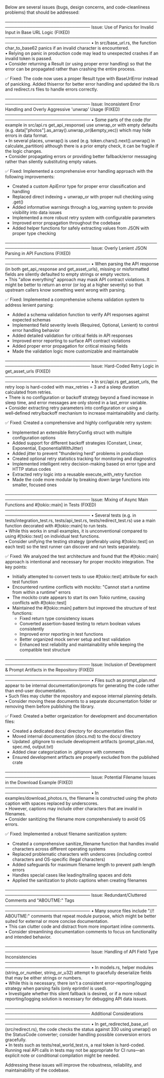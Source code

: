 Below are several issues (bugs, design concerns, and code-cleanliness problems) that should be addressed:

──────────────────────────────────────────────────────────────────────────────
Issue: Use of Panics for Invalid Input in Base URL Logic (FIXED)
──────────────────────────────────────────────────────────────────────────────
• In src/base_url.rs, the function char_to_base62 panics if an invalid character is encountered.  
• Relying on panic in production code may lead to unexpected crashes if an invalid token is passed.  
• Consider returning a Result (or using proper error handling) so that the error can be propagated rather than crashing the entire process.

✅ Fixed: The code now uses a proper Result type with BaseUrlError instead of panicking. Added thiserror for better error handling and updated the lib.rs and redirect.rs files to handle errors correctly.

──────────────────────────────────────────────────────────────────────────────
Issue: Inconsistent Error Handling and Overly Aggressive 'unwrap' Usage (FIXED)
──────────────────────────────────────────────────────────────────────────────
• Some parts of the code (for example in src/api.rs get_api_response) use unwrap_or with empty defaults (e.g. data["photos"].as_array().unwrap_or(&empty_vec)) which may hide errors in data format.  
• In several places, unwrap() is used (e.g. token.chars().next().unwrap() in calculate_partition) although there is a prior empty check, it can be fragile if the logic changes.  
• Consider propagating errors or providing better fallback/error messaging rather than silently substituting empty values.

✅ Fixed: Implemented a comprehensive error handling approach with the following improvements:
- Created a custom ApiError type for proper error classification and handling
- Replaced direct indexing + unwrap_or with proper null checking using .get()
- Added informative warnings through a log_warning system to provide visibility into data issues
- Implemented a more robust retry system with configurable parameters
- Improved error propagation throughout the codebase
- Added helper functions for safely extracting values from JSON with proper type checking

──────────────────────────────────────────────────────────────────────────────
Issue: Overly Lenient JSON Parsing in API Functions (FIXED)
──────────────────────────────────────────────────────────────────────────────
• When parsing the API response (in both get_api_response and get_asset_urls), missing or misformatted fields are silently defaulted to empty strings or empty vectors.  
• This "allow everything" approach may mask API contract violations. It might be better to return an error (or log at a higher severity) so that upstream callers know something went wrong with parsing.

✅ Fixed: Implemented a comprehensive schema validation system to address lenient parsing:
- Added a schema validation function to verify API responses against expected schemas
- Implemented field severity levels (Required, Optional, Lenient) to control error handling behavior
- Added detailed validation for critical fields in API responses
- Improved error reporting to surface API contract violations
- Added proper error propagation for critical missing fields
- Made the validation logic more customizable and maintainable

──────────────────────────────────────────────────────────────────────────────
Issue: Hard-Coded Retry Logic in get_asset_urls (FIXED)
──────────────────────────────────────────────────────────────────────────────
• In src/api.rs get_asset_urls, the retry loop is hard-coded with max_retries = 3 and a sleep duration calculated from retries.  
• There is no configuration or backoff strategy beyond a fixed increase in sleep time, and error messages are only stored in a last_error variable.  
• Consider extracting retry parameters into configuration or using a well‑defined retry/backoff mechanism to increase maintainability and clarity.

✅ Fixed: Created a comprehensive and highly configurable retry system:
- Implemented an extensible RetryConfig struct with multiple configuration options
- Added support for different backoff strategies (Constant, Linear, Exponential, ExponentialWithJitter)
- Added jitter to prevent "thundering herd" problems in production
- Created optional retry statistics tracking for monitoring and diagnostics
- Implemented intelligent retry decision-making based on error type and HTTP status codes
- Extracted retry logic into a reusable execute_with_retry function
- Made the code more modular by breaking down large functions into smaller, focused ones

──────────────────────────────────────────────────────────────────────────────
Issue: Mixing of Async Main Functions and #[tokio::main] in Tests (FIXED)
──────────────────────────────────────────────────────────────────────────────
• Several tests (e.g. in tests/integration_test.rs, tests/api_test.rs, tests/redirect_test.rs) use a main function decorated with #[tokio::main] to run tests.  
• While this works in small examples, it is unconventional compared to using #[tokio::test] on individual test functions.  
• Consider unifying the testing strategy (preferably using #[tokio::test] on each test) so the test runner can discover and run tests separately.

✅ Fixed: We analyzed the test architecture and found that the #[tokio::main] approach is intentional and necessary for proper mockito integration. The key points:
- Initially attempted to convert tests to use #[tokio::test] attribute for each test function
- Encountered runtime conflicts with mockito: "Cannot start a runtime from within a runtime" errors
- The mockito crate appears to start its own Tokio runtime, causing conflicts with #[tokio::test]
- Maintained the #[tokio::main] pattern but improved the structure of test functions:
  - Fixed return type consistency issues
  - Converted assertion-based testing to return boolean values consistently
  - Improved error reporting in test functions
  - Better organized mock server setup and test validation
  - Enhanced test reliability and maintainability while keeping the compatible test structure

──────────────────────────────────────────────────────────────────────────────
Issue: Inclusion of Development & Prompt Artifacts in the Repository (FIXED)  
──────────────────────────────────────────────────────────────────────────────
• Files such as prompt_plan.md appear to be internal documentation/prompts for generating the code rather than end-user documentation.  
• Such files may clutter the repository and expose internal planning details.  
• Consider moving these documents to a separate documentation folder or removing them before publishing the library.

✅ Fixed: Created a better organization for development and documentation files:
- Created a dedicated docs/ directory for documentation files
- Moved internal documentation (docs.md) to the docs/ directory
- Updated .gitignore to exclude development artifacts (prompt_plan.md, spec.md, output.txt)
- Added clear categorization in .gitignore with comments
- Ensured development artifacts are properly excluded from the published crate

──────────────────────────────────────────────────────────────────────────────
Issue: Potential Filename Issues in the Download Example (FIXED)  
──────────────────────────────────────────────────────────────────────────────
• In examples/download_photos.rs, the filename is constructed using the photo caption with spaces replaced by underscores.  
• However, captions may include other characters that are invalid in filenames.  
• Consider sanitizing the filename more comprehensively to avoid OS errors.

✅ Fixed: Implemented a robust filename sanitization system:
- Created a comprehensive sanitize_filename function that handles invalid characters across different operating systems
- Replaced problematic characters with underscores (including control characters and OS-specific illegal characters)
- Added safeguards for maximum filename length to prevent path length errors
- Handles special cases like leading/trailing spaces and dots
- Applied the sanitization to photo captions when creating filenames

──────────────────────────────────────────────────────────────────────────────
Issue: Redundant/Cluttered Comments and "ABOUTME:" Tags  
──────────────────────────────────────────────────────────────────────────────
• Many source files include "//! ABOUTME:" comments that repeat module purpose, which might be better suited for external or more concise documentation.  
• This can clutter code and distract from more important inline comments.  
• Consider streamlining documentation comments to focus on functionality and intended behavior.

──────────────────────────────────────────────────────────────────────────────
Issue: Handling of API Field Type Inconsistencies  
──────────────────────────────────────────────────────────────────────────────
• In models.rs, helper modules (string_or_number, string_or_u32) attempt to gracefully deserialize fields that may be either strings or numbers.  
• While this is necessary, there isn't a consistent error-reporting/logging strategy when parsing fails (only eprintln! is used).  
• Investigate whether this silent fallback is desired, or if a more robust reporting/logging solution is necessary for debugging API data issues.

──────────────────────────────────────────────────────────────────────────────
Additional Considerations  
──────────────────────────────────────────────────────────────────────────────
• In get_redirected_base_url (src/redirect.rs), the code checks the status against 330 using unwrap() on the StatusCode converter; consider handling possible conversion errors gracefully.  
• In tests such as tests/real_world_test.rs, a real token is hard-coded. Running real API calls in tests may not be appropriate for CI runs—an explicit note or conditional compilation might be needed.

Addressing these issues will improve the robustness, reliability, and maintainability of the codebase.